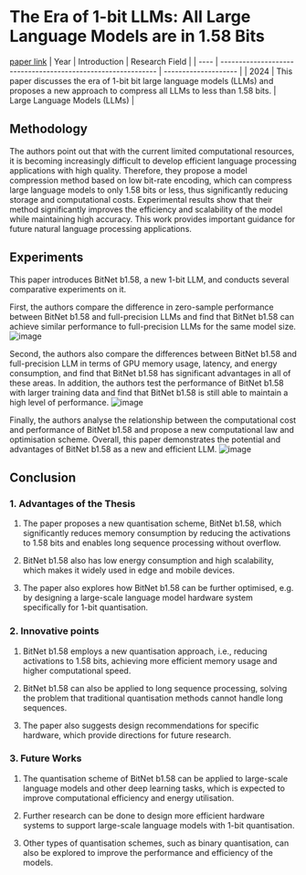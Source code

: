 # The Era of 1-bit LLMs: All Large Language Models are in 1.58 Bits
[paper link](https://arxiv.org/pdf/2402.17764) 
| Year | Introduction                                                         | Research Field                 |
| ---- | ------------------------------------------------------------ | -------------------- |
| 2024 |  This paper discusses the era of 1-bit bit large language models (LLMs) and proposes a new approach to compress all LLMs to less than 1.58 bits.         | Large Language Models (LLMs)         |

## Methodology

The authors point out that with the current limited computational resources, it is becoming increasingly difficult to develop efficient language processing applications with high quality. Therefore, they propose a model compression method based on low bit-rate encoding, which can compress large language models to only 1.58 bits or less, thus significantly reducing storage and computational costs. Experimental results show that their method significantly improves the efficiency and scalability of the model while maintaining high accuracy. This work provides important guidance for future natural language processing applications.

## Experiments
This paper introduces BitNet b1.58, a new 1-bit LLM, and conducts several comparative experiments on it. 

First, the authors compare the difference in zero-sample performance between BitNet b1.58 and full-precision LLMs and find that BitNet b1.58 can achieve similar performance to full-precision LLMs for the same model size. 
![image](https://github.com/user-attachments/assets/cfec45b7-a404-4cb5-9b65-557691cd280d)

Second, the authors also compare the differences between BitNet b1.58 and full-precision LLM in terms of GPU memory usage, latency, and energy consumption, and find that BitNet b1.58 has significant advantages in all of these areas. In addition, the authors test the performance of BitNet b1.58 with larger training data and find that BitNet b1.58 is still able to maintain a high level of performance. 
![image](https://github.com/user-attachments/assets/1cc8eb52-65d5-42f7-a2aa-84a42f723b64)

Finally, the authors analyse the relationship between the computational cost and performance of BitNet b1.58 and propose a new computational law and optimisation scheme. Overall, this paper demonstrates the potential and advantages of BitNet b1.58 as a new and efficient LLM.
![image](https://github.com/user-attachments/assets/e8f1300d-b97b-4a8c-b7a2-369158dae059)
 
## Conclusion

### 1. Advantages of the Thesis
  1. The paper proposes a new quantisation scheme, BitNet b1.58, which significantly reduces memory consumption by reducing the activations to 1.58 bits and enables long sequence processing without overflow.

  2. BitNet b1.58 also has low energy consumption and high scalability, which makes it widely used in edge and mobile devices.
     
  3. The paper also explores how BitNet b1.58 can be further optimised, e.g. by designing a large-scale language model hardware system specifically for 1-bit quantisation.

### 2. Innovative points
  1. BitNet b1.58 employs a new quantisation approach, i.e., reducing activations to 1.58 bits, achieving more efficient memory usage and higher computational speed.

  2. BitNet b1.58 can also be applied to long sequence processing, solving the problem that traditional quantisation methods cannot handle long sequences.

  3. The paper also suggests design recommendations for specific hardware, which provide directions for future research.

### 3. Future Works
  1. The quantisation scheme of BitNet b1.58 can be applied to large-scale language models and other deep learning tasks, which is expected to improve computational efficiency and energy utilisation.
  
  2. Further research can be done to design more efficient hardware systems to support large-scale language models with 1-bit quantisation.

  3. Other types of quantisation schemes, such as binary quantisation, can also be explored to improve the performance and efficiency of the models.
 
